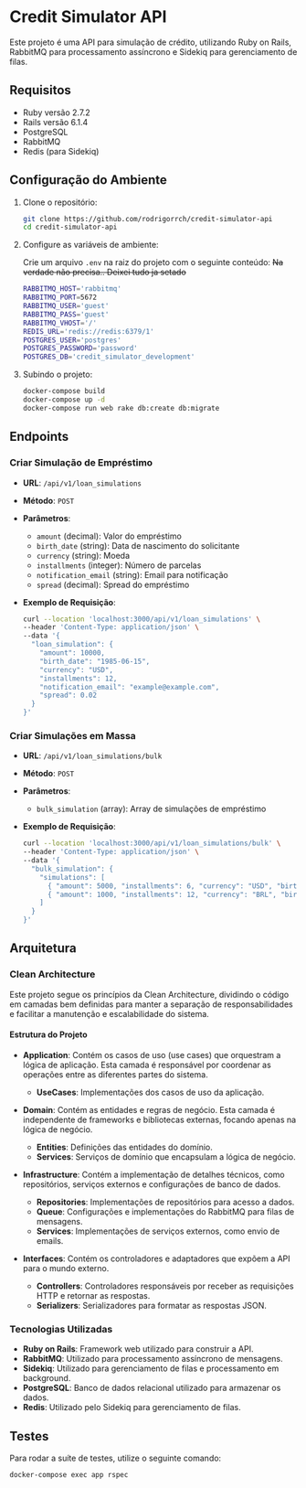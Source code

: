 # Credit Simulator API

Este projeto é uma API para simulação de crédito, utilizando Ruby on Rails, RabbitMQ para processamento assíncrono e Sidekiq para gerenciamento de filas.

## Requisitos

-   Ruby versão 2.7.2
-   Rails versão 6.1.4
-   PostgreSQL
-   RabbitMQ
-   Redis (para Sidekiq)

## Configuração do Ambiente

1. Clone o repositório:

    ```sh
    git clone https://github.com/rodrigorrch/credit-simulator-api
    cd credit-simulator-api
    ```

2. Configure as variáveis de ambiente:

    Crie um arquivo `.env` na raiz do projeto com o seguinte conteúdo:
    ~~Na verdade não precisa.. Deixei tudo ja setado~~

    ```bash
    RABBITMQ_HOST='rabbitmq'
    RABBITMQ_PORT=5672
    RABBITMQ_USER='guest'
    RABBITMQ_PASS='guest'
    RABBITMQ_VHOST='/'
    REDIS_URL='redis://redis:6379/1'
    POSTGRES_USER='postgres'
    POSTGRES_PASSWORD='password'
    POSTGRES_DB='credit_simulator_development'
    ```

3. Subindo o projeto:

    ```sh
    docker-compose build
    docker-compose up -d
    docker-compose run web rake db:create db:migrate
    ```

## Endpoints

### Criar Simulação de Empréstimo

-   **URL**: `/api/v1/loan_simulations`
-   **Método**: `POST`
-   **Parâmetros**:

    -   `amount` (decimal): Valor do empréstimo
    -   `birth_date` (string): Data de nascimento do solicitante
    -   `currency` (string): Moeda
    -   `installments` (integer): Número de parcelas
    -   `notification_email` (string): Email para notificação
    -   `spread` (decimal): Spread do empréstimo

-   **Exemplo de Requisição**:

    ```sh
    curl --location 'localhost:3000/api/v1/loan_simulations' \
    --header 'Content-Type: application/json' \
    --data '{
      "loan_simulation": {
        "amount": 10000,
        "birth_date": "1985-06-15",
        "currency": "USD",
        "installments": 12,
        "notification_email": "example@example.com",
        "spread": 0.02
      }
    }'
    ```

### Criar Simulações em Massa

-   **URL**: `/api/v1/loan_simulations/bulk`
-   **Método**: `POST`
-   **Parâmetros**:

    -   `bulk_simulation` (array): Array de simulações de empréstimo

-   **Exemplo de Requisição**:

    ```sh
    curl --location 'localhost:3000/api/v1/loan_simulations/bulk' \
    --header 'Content-Type: application/json' \
    --data '{
      "bulk_simulation": {
        "simulations": [
          { "amount": 5000, "installments": 6, "currency": "USD", "birth_date": "1985-06-15", "notification_email": "example1@example.com", "spread": 0.02 },
          { "amount": 1000, "installments": 12, "currency": "BRL", "birth_date": "1990-08-20", "notification_email": "example2@example.com", "spread": 0.03 }
        ]
      }
    }'
    ```

## Arquitetura

### Clean Architecture

Este projeto segue os princípios da Clean Architecture, dividindo o código em camadas bem definidas para manter a separação de responsabilidades e facilitar a manutenção e escalabilidade do sistema.

#### Estrutura do Projeto

-   **Application**: Contém os casos de uso (use cases) que orquestram a lógica de aplicação. Esta camada é responsável por coordenar as operações entre as diferentes partes do sistema.

    -   **UseCases**: Implementações dos casos de uso da aplicação.

-   **Domain**: Contém as entidades e regras de negócio. Esta camada é independente de frameworks e bibliotecas externas, focando apenas na lógica de negócio.

    -   **Entities**: Definições das entidades do domínio.
    -   **Services**: Serviços de domínio que encapsulam a lógica de negócio.

-   **Infrastructure**: Contém a implementação de detalhes técnicos, como repositórios, serviços externos e configurações de banco de dados.

    -   **Repositories**: Implementações de repositórios para acesso a dados.
    -   **Queue**: Configurações e implementações do RabbitMQ para filas de mensagens.
    -   **Services**: Implementações de serviços externos, como envio de emails.

-   **Interfaces**: Contém os controladores e adaptadores que expõem a API para o mundo externo.
    -   **Controllers**: Controladores responsáveis por receber as requisições HTTP e retornar as respostas.
    -   **Serializers**: Serializadores para formatar as respostas JSON.

### Tecnologias Utilizadas

-   **Ruby on Rails**: Framework web utilizado para construir a API.
-   **RabbitMQ**: Utilizado para processamento assíncrono de mensagens.
-   **Sidekiq**: Utilizado para gerenciamento de filas e processamento em background.
-   **PostgreSQL**: Banco de dados relacional utilizado para armazenar os dados.
-   **Redis**: Utilizado pelo Sidekiq para gerenciamento de filas.

## Testes

Para rodar a suíte de testes, utilize o seguinte comando:

```sh
docker-compose exec app rspec
```
